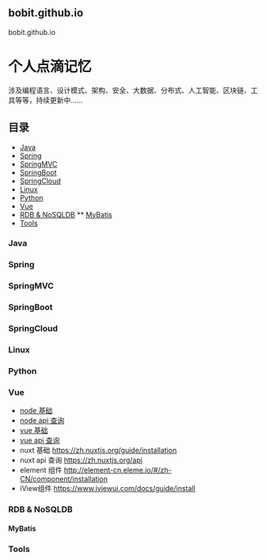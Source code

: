 ## bobit.github.io

bobit.github.io

# 个人点滴记忆
涉及编程语言、设计模式、架构、安全、大数据、分布式、人工智能、区块链、工具等等，持续更新中......

## 目录
* [Java](#java)
* [Spring](#spring)
* [SpringMVC](#springmvc)
* [SpringBoot](#springBoot)
* [SpringCloud](#springCloud)
* [Linux](#linux)
* [Python](#python)
* [Vue](#vue)
* [RDB & NoSQLDB](#rdb--nosqldb)
** [MyBatis](#mybatis)
* [Tools](#tools)
### Java

### Spring

### SpringMVC

### SpringBoot

### SpringCloud

### Linux

### Python

### Vue
* <a href="https://www.runoob.com/nodejs/nodejs-tutorial.html" target="_self">node 基础</a>
* <a href="http://nodejs.cn/api/" target="_parent">node api 查询</a>
* <a href="https://router.vuejs.org/zh/guide/" target="_top">vue 基础</a>
* <a href="https://router.vuejs.org/zh/api/" target="_blank"> vue api 查询</a>
* nuxt 基础
https://zh.nuxtjs.org/guide/installation
* nuxt api 查询
https://zh.nuxtjs.org/api
* element 组件
http://element-cn.eleme.io/#/zh-CN/component/installation
* iView组件
https://www.iviewui.com/docs/guide/install

### RDB & NoSQLDB
#### MyBatis

### Tools
